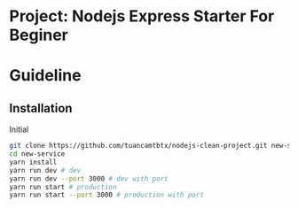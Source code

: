 # Project: Nodejs Express Starter For Beginer

# Guideline

## Installation

Initial
```bash
git clone https://github.com/tuancamtbtx/nodejs-clean-project.git new-service
cd new-service
yarn install
yarn run dev # dev
yarn run dev --port 3000 # dev with port
yarn run start # production
yarn run start --port 3000 # production with port
```
